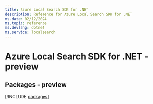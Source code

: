 ```yaml
---
title: Azure Local Search SDK for .NET
description: Reference for Azure Local Search SDK for .NET
ms.date: 02/12/2024
ms.topic: reference
ms.devlang: dotnet
ms.service: localsearch
---
```

# Azure Local Search SDK for .NET - preview
## Packages - preview
[!INCLUDE [packages](local-search-index.md)]